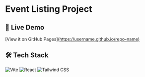 # Event Listing Project

## 🚀 Live Demo
[View it on GitHub Pages][(https://username.github.io/repo-name)](https://mahmoudhegazy-01.github.io/event-listing/)

## 🛠️ Tech Stack
![Vite](https://img.shields.io/badge/Vite-646CFF?logo=vite&logoColor=white)
![React](https://img.shields.io/badge/React-20232A?logo=react&logoColor=61DAFB)
![Tailwind CSS](https://img.shields.io/badge/Tailwind_CSS-06B6D4?logo=tailwind-css&logoColor=white)
